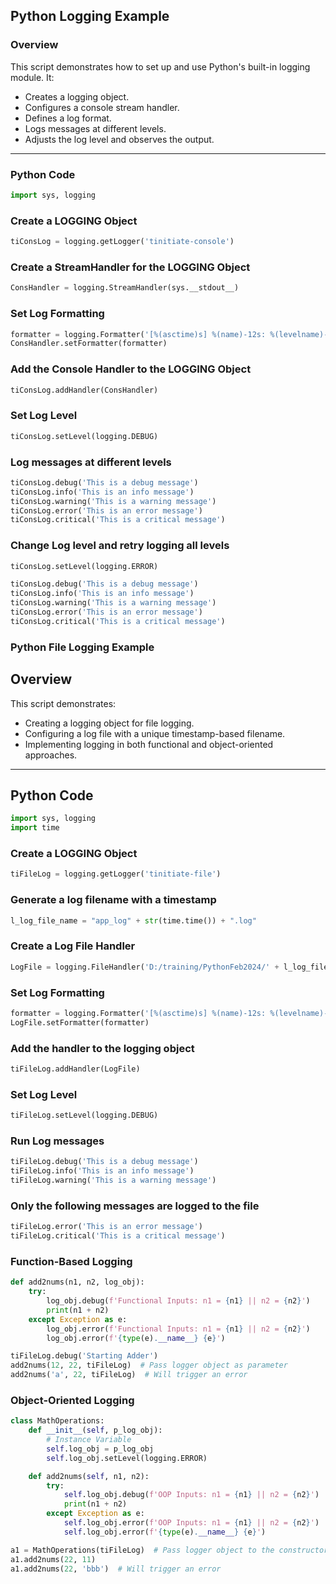 ## Python Logging Example

### Overview
This script demonstrates how to set up and use Python's built-in logging module. It:
- Creates a logging object.
- Configures a console stream handler.
- Defines a log format.
- Logs messages at different levels.
- Adjusts the log level and observes the output.

---

### Python Code

```python
import sys, logging
```
### Create a LOGGING Object
```python
tiConsLog = logging.getLogger('tinitiate-console')
```
### Create a StreamHandler for the LOGGING Object
```python
ConsHandler = logging.StreamHandler(sys.__stdout__)
```
### Set Log Formatting
```python
formatter = logging.Formatter('[%(asctime)s] %(name)-12s: %(levelname)-8s %(message)s')
ConsHandler.setFormatter(formatter)
```
### Add the Console Handler to the LOGGING Object
```python
tiConsLog.addHandler(ConsHandler)
```
### Set Log Level
```python
tiConsLog.setLevel(logging.DEBUG)
```
### Log messages at different levels
```python
tiConsLog.debug('This is a debug message')
tiConsLog.info('This is an info message')
tiConsLog.warning('This is a warning message')
tiConsLog.error('This is an error message')
tiConsLog.critical('This is a critical message')
```
### Change Log level and retry logging all levels
```python
tiConsLog.setLevel(logging.ERROR)

tiConsLog.debug('This is a debug message')
tiConsLog.info('This is an info message')
tiConsLog.warning('This is a warning message')
tiConsLog.error('This is an error message')
tiConsLog.critical('This is a critical message')
```








### Python File Logging Example

## Overview
This script demonstrates:
- Creating a logging object for file logging.
- Configuring a log file with a unique timestamp-based filename.
- Implementing logging in both functional and object-oriented approaches.

---

## Python Code

```python
import sys, logging
import time
```
### Create a LOGGING Object
```python
tiFileLog = logging.getLogger('tinitiate-file')
```
### Generate a log filename with a timestamp
```python
l_log_file_name = "app_log" + str(time.time()) + ".log"
```
### Create a Log File Handler
```python
LogFile = logging.FileHandler('D:/training/PythonFeb2024/' + l_log_file_name)
```
### Set Log Formatting
```python
formatter = logging.Formatter('[%(asctime)s] %(name)-12s: %(levelname)-8s %(message)s')
LogFile.setFormatter(formatter)
```
### Add the handler to the logging object
```python
tiFileLog.addHandler(LogFile)
```
### Set Log Level
```python
tiFileLog.setLevel(logging.DEBUG)
```
### Run Log messages
```python
tiFileLog.debug('This is a debug message')
tiFileLog.info('This is an info message')
tiFileLog.warning('This is a warning message')
```
### Only the following messages are logged to the file
```python
tiFileLog.error('This is an error message')
tiFileLog.critical('This is a critical message')
```
### Function-Based Logging
```python
def add2nums(n1, n2, log_obj):
    try:
        log_obj.debug(f'Functional Inputs: n1 = {n1} || n2 = {n2}')
        print(n1 + n2)
    except Exception as e:
        log_obj.error(f'Functional Inputs: n1 = {n1} || n2 = {n2}')
        log_obj.error(f'{type(e).__name__} {e}')

tiFileLog.debug('Starting Adder')
add2nums(12, 22, tiFileLog)  # Pass logger object as parameter
add2nums('a', 22, tiFileLog)  # Will trigger an error
```
### Object-Oriented Logging
```python
class MathOperations:
    def __init__(self, p_log_obj):
        # Instance Variable
        self.log_obj = p_log_obj
        self.log_obj.setLevel(logging.ERROR)

    def add2nums(self, n1, n2):
        try:
            self.log_obj.debug(f'OOP Inputs: n1 = {n1} || n2 = {n2}')
            print(n1 + n2)
        except Exception as e:
            self.log_obj.error(f'OOP Inputs: n1 = {n1} || n2 = {n2}')
            self.log_obj.error(f'{type(e).__name__} {e}')

a1 = MathOperations(tiFileLog)  # Pass logger object to the constructor
a1.add2nums(22, 11)
a1.add2nums(22, 'bbb')  # Will trigger an error
```






